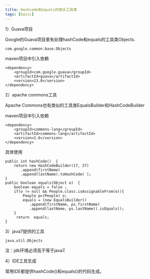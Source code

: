 ```yaml
---
title: Hashcode和equals的相关工具类
tags: [basic]
---
```


1）Guava项目

Google的Guava项目里有处理hashCode和equals的工具类Objects.

```
com.google.common.base.Objects
```

maven项目中引入依赖

```
<dependency>
    <groupId>com.google.guava</groupId>
    <artifactId>guava</artifactId>
    <version>23.0</version>
</dependency>
```

2）apache commons工具

Apache Commons也有类似的工具类EqualsBuilder和HashCodeBuilder

maven项目中引入依赖

```
<dependency>
    <groupId>commons-lang</groupId>
    <artifactId>commons-lang</artifactId>
    <version>2.6</version>
</dependency>
```

具体使用

```
public int hashCode()  {
    return new HashCodeBuilder(17, 37)
       .append(firstName)
       .append(lastName).toHashCode( );
} 
public boolean equals(Object o)  {
    boolean equals = false ;
    if(o != null && People.class.isAssignableFrom(o)){
        People p=(People) o;
        equals = (new EqualsBuilder()
           .append(firstName, ps.firstName)
           .append(lastName, ps.lastName)).isEquals();
    } 
     return  equals;
}
```

3）java7提供的工具

```
java.util.Objects
```

注：jdk环境必须高于等于java7.

4）IDE工具生成

常用IDE都提供hashCode()和equals()的代码生成。